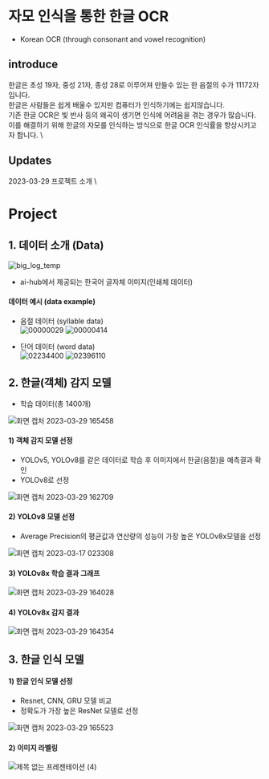 # 자모 인식을 통한 한글 OCR
  - Korean OCR (through consonant and vowel recognition)

## introduce
한글은 초성 19자, 중성 21자, 종성 28로 이루어져 만들수 있는 한 음절의 수가 11172자 입니다. \
한글은 사람들은 쉽게 배울수 있지만 컴퓨터가 인식하기에는 쉽지않습니다. \
기존 한글 OCR은 빛 반사 등의 왜곡이 생기면 인식에 어려움을 겪는 경우가 많습니다. \
이를 해결하기 위해 한글의 자모를 인식하는 방식으로 한글 OCR 인식률을 향상시키고자 합니다. \

## Updates
2023-03-29 프로젝트 소개 \ 

# Project
## 1. 데이터 소개 (Data)
![big_log_temp](https://user-images.githubusercontent.com/118142229/228453786-047157d1-0bd3-4780-9ab9-e8c9effdae19.png)
- ai-hub에서 제공되는 한국어 글자체 이미지(인쇄체 데이터)

#### 데이터 예시 (data example)
- 음절 데이터 (syllable data) \
![00000029](https://user-images.githubusercontent.com/118142229/228454358-8e655174-2923-413a-93e0-20c4e833a364.png)
![00000414](https://user-images.githubusercontent.com/118142229/228454722-0629abd7-3080-401b-a714-53095e3910ba.png) 

- 단어 데이터 (word data) \
![02234400](https://user-images.githubusercontent.com/118142229/228454940-5e1629a8-fa83-4e13-9402-11c079545bbf.png)
![02396110](https://user-images.githubusercontent.com/118142229/228455044-811412bd-55ac-406f-99f4-2576eaf429d8.png) 

## 2. 한글(객체) 감지 모델
- 학습 데이터(총 1400개)

![화면 캡처 2023-03-29 165458](https://user-images.githubusercontent.com/118142229/228465720-117f5776-092c-4539-b090-e664e1d7956e.png)

#### 1) 객체 감지 모델 선정
- YOLOv5, YOLOv8를 같은 데이터로 학습 후 이미지에서 한글(음절)을 예측결과 확인 
- YOLOv8로 선정

![화면 캡처 2023-03-29 162709](https://user-images.githubusercontent.com/118142229/228458871-727f694e-8cfb-4831-a870-c42fa2d38146.png)


#### 2) YOLOv8 모델 선정
- Average Precision의 평균값과 연산량의 성능이 가장 높은 YOLOv8x모델을 선정

![화면 캡처 2023-03-17 023308](https://user-images.githubusercontent.com/118142229/228459900-cf07fc19-29e8-475f-b4a0-b3fdc0389268.png)

#### 3) YOLOv8x 학습 결과 그래프
![화면 캡처 2023-03-29 164028](https://user-images.githubusercontent.com/118142229/228461650-f43dbfcc-2431-4183-b38b-7d4ff43a4285.png)

#### 4) YOLOv8x 감지 결과
![화면 캡처 2023-03-29 164354](https://user-images.githubusercontent.com/118142229/228463517-8870b1cb-5558-4eb6-9741-974ab4380754.png)

## 3. 한글 인식 모델
#### 1) 한글 인식 모델 선정
- Resnet, CNN, GRU 모델 비교
- 정확도가 가장 높은 ResNet 모델로 선정

![화면 캡처 2023-03-29 165523](https://user-images.githubusercontent.com/118142229/228465943-a2465fd3-911f-4608-834c-019d4c8b5e0d.png)

#### 2) 이미지 라벨링


![제목 없는 프레젠테이션 (4)](https://user-images.githubusercontent.com/118142229/228468278-ee0a7574-9ca8-4e6d-b5fc-e3ed6f419e5a.jpg)





